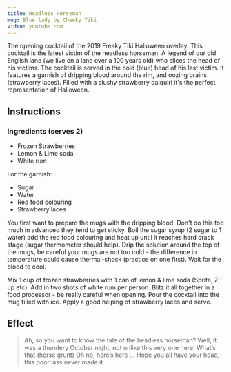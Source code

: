 ```yaml
---
title: Headless Horseman
mug: Blue lady by Cheeky Tiki
video: youtube.com
---
```


The opening cocktail of the 2019 Freaky Tiki Halloween overlay. This cocktail is the latest victim of the headless horseman. A legend of our old English lane (we live on a lane over a 100 years old) who slices the head of his victims. The cocktail is served in the cold (blue) head of his last victim. It features a garnish of dripping blood around the rim, and oozing brains (strawberry laces). Filled with a slushy strawberry daiquiri it's the perfect representation of Halloween.

## Instructions

### Ingredients (serves 2)
* Frozen Strawberries
* Lemon & Lime soda
* White rum

For the garnish:
* Sugar
* Water
* Red food colouring
* Strawberry laces

You first want to prepare the mugs with the dripping blood. Don't do this too much in advanced they tend to get sticky. Boil the sugar syrup (2 sugar to 1 water) add the red food colouring and heat up until it reaches hard crack stage (sugar thermometer should help). Drip the solution around the top of the mugs, be careful your mugs are not too cold - the difference in temperature could cause thermal-shock (practice on one first). Wait for the blood to cool.

Mix 1 cup of frozen strawberries with 1 can of lemon & lime soda (Sprite, Z-up etc). Add in two shots of white rum per person. Blitz it all together in a food processor - be really careful when opening. Pour the cocktail into the mug filled with ice. Apply a good helping of strawberry laces and serve.

## Effect

> Ah, so you want to know the tale of the headless horseman? Well, it was a thundery October night, not unlike this very one here. 
What’s that (horse grunt)
Oh no, here’s here ...
Hope you all have your head, this poor lass never made it


